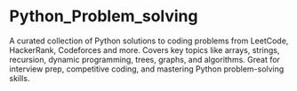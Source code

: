# Python_Problem_solving
A curated collection of Python solutions to coding problems from LeetCode, HackerRank, Codeforces and more. Covers key topics like arrays, strings, recursion, dynamic programming, trees, graphs, and algorithms. Great for interview prep, competitive coding, and mastering Python problem-solving skills.
